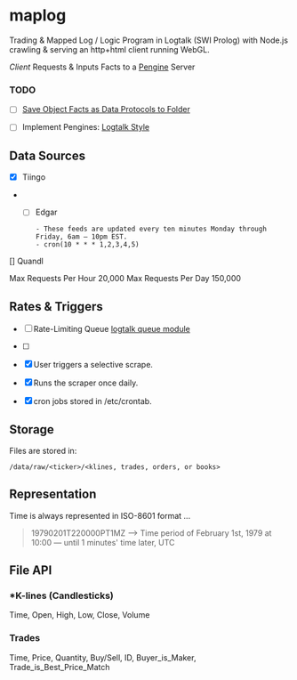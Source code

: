 # maplog
Trading &amp; Mapped Log / Logic Program in Logtalk (SWI Prolog) with Node.js crawling & serving an http+html client running WebGL.

*Client*
Requests & Inputs Facts to a [Pengine](https://www.swi-prolog.org/pldoc/doc_for?object=section(%27packages/pengines.html%27)) Server 

### TODO

- [ ] [Save Object Facts as Data Protocols to Folder](https://github.com/LogtalkDotOrg/logtalk3/tree/ca394b5da94462c882007261115fd365a5d873c9/examples/serialization)
- [ ] Implement Pengines: [Logtalk Style](https://github.com/LogtalkDotOrg/logtalk3/tree/master/examples/pengines)


## Data Sources

- [x] Tiingo
- -[ ] Edgar
        
        - These feeds are updated every ten minutes Monday through Friday, 6am – 10pm EST.
        - cron(10 * * * 1,2,3,4,5)

[] Quandl

Max Requests Per Hour 20,000
Max Requests Per Day  150,000

## Rates & Triggers

- [ ] Rate-Limiting Queue [logtalk queue module](https://logtalk.org/docs/queuep_0.html)
- [ ] 

- [x] User triggers a selective scrape.
- [x] Runs the scraper once daily.
- [x] cron jobs stored in /etc/crontab.

## Storage

Files are stored in:

 `/data/raw/<ticker>/<klines, trades, orders, or books>`

## Representation

Time is always represented in ISO-8601 format ...

> 19790201T220000PT1MZ --> Time period of February 1st, 1979 at 10:00 — until 1 minutes' time later, UTC

## File API

### *K-lines (Candlesticks) 
Time, Open, High, Low, Close, Volume

### Trades
Time, Price, Quantity, Buy/Sell, ID, Buyer_is_Maker, Trade_is_Best_Price_Match

